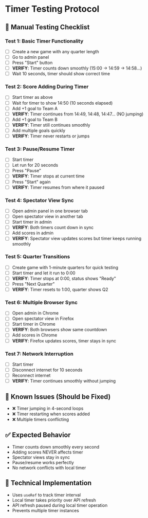 # Timer Testing Protocol

## 🧪 **Manual Testing Checklist**

### **Test 1: Basic Timer Functionality**
- [ ] Create a new game with any quarter length
- [ ] Go to admin panel
- [ ] Press "Start" button
- [ ] **VERIFY**: Timer counts down smoothly (15:00 → 14:59 → 14:58...)
- [ ] Wait 10 seconds, timer should show correct time

### **Test 2: Score Adding During Timer**
- [ ] Start timer as above
- [ ] Wait for timer to show 14:50 (10 seconds elapsed)
- [ ] Add +1 goal to Team A
- [ ] **VERIFY**: Timer continues from 14:49, 14:48, 14:47... (NO jumping)
- [ ] Add +1 goal to Team B
- [ ] **VERIFY**: Timer still continues smoothly
- [ ] Add multiple goals quickly
- [ ] **VERIFY**: Timer never restarts or jumps

### **Test 3: Pause/Resume Timer**
- [ ] Start timer
- [ ] Let run for 20 seconds
- [ ] Press "Pause"
- [ ] **VERIFY**: Timer stops at current time
- [ ] Press "Start" again
- [ ] **VERIFY**: Timer resumes from where it paused

### **Test 4: Spectator View Sync**
- [ ] Open admin panel in one browser tab
- [ ] Open spectator view in another tab
- [ ] Start timer in admin
- [ ] **VERIFY**: Both timers count down in sync
- [ ] Add scores in admin
- [ ] **VERIFY**: Spectator view updates scores but timer keeps running smoothly

### **Test 5: Quarter Transitions**
- [ ] Create game with 1-minute quarters for quick testing
- [ ] Start timer and let it run to 0:00
- [ ] **VERIFY**: Timer stops at 0:00, status shows "Ready"
- [ ] Press "Next Quarter"
- [ ] **VERIFY**: Timer resets to 1:00, quarter shows Q2

### **Test 6: Multiple Browser Sync**
- [ ] Open admin in Chrome
- [ ] Open spectator view in Firefox
- [ ] Start timer in Chrome
- [ ] **VERIFY**: Both browsers show same countdown
- [ ] Add scores in Chrome
- [ ] **VERIFY**: Firefox updates scores, timer stays in sync

### **Test 7: Network Interruption**
- [ ] Start timer
- [ ] Disconnect internet for 10 seconds
- [ ] Reconnect internet
- [ ] **VERIFY**: Timer continues smoothly without jumping

## 🐛 **Known Issues (Should be Fixed)**
- ❌ Timer jumping in 4-second loops
- ❌ Timer restarting when scores added
- ❌ Multiple timers conflicting

## ✅ **Expected Behavior**
- Timer counts down smoothly every second
- Adding scores NEVER affects timer
- Spectator views stay in sync
- Pause/resume works perfectly
- No network conflicts with local timer

## 🔧 **Technical Implementation**
- Uses `useRef` to track timer interval
- Local timer takes priority over API refresh
- API refresh paused during local timer operation
- Prevents multiple timer instances
